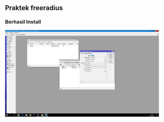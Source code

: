 ---
---

## Praktek freeradius 

 ### Berhasil Install
 
![assets](/assets/Capture.JPGberhasil.JPG)

